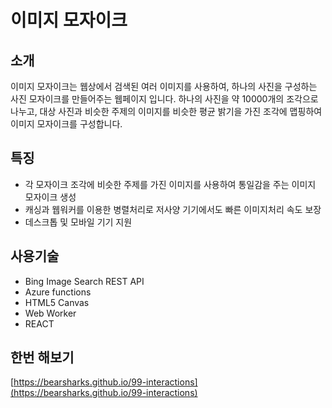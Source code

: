 # 이미지 모자이크
## 소개
이미지 모자이크는 웹상에서 검색된 여러 이미지를 사용하여, 하나의 사진을 구성하는 사진 모자이크를 만들어주는 웹페이지 입니다.
하나의 사진을 약 10000개의 조각으로 나누고, 대상 사진과 비슷한 주제의 이미지를 비슷한 평균 밝기을 가진 조각에 맵핑하여 이미지 모자이크를 구성합니다.

## 특징
* 각 모자이크 조각에 비슷한 주제를 가진 이미지를 사용하여 통일감을 주는 이미지 모자이크 생성
* 캐싱과 웹워커를 이용한 병렬처리로 저사양 기기에서도 빠른 이미지처리 속도 보장
* 데스크톱 및 모바일 기기 지원

## 사용기술
* Bing Image Search REST API
* Azure functions
* HTML5 Canvas
* Web Worker
* REACT

## 한번 해보기
[https://bearsharks.github.io/99-interactions](https://bearsharks.github.io/99-interactions)
